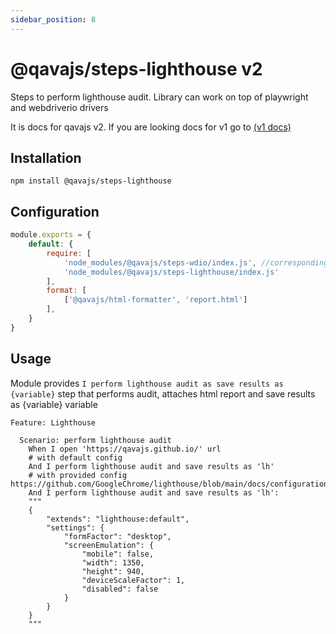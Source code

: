```yaml
---
sidebar_position: 8
---
```


# @qavajs/steps-lighthouse v2
Steps to perform lighthouse audit.
Library can work on top of playwright and webdriverio drivers

It is docs for qavajs v2. If you are looking docs for v1 go to [(v1 docs)](../Steps-v1/lighthouse-v1.md)

## Installation
```
npm install @qavajs/steps-lighthouse
```

## Configuration
```javascript
module.exports = {
    default: {
        require: [
            'node_modules/@qavajs/steps-wdio/index.js', //corresponding driver library should be imported first
            'node_modules/@qavajs/steps-lighthouse/index.js'
        ],
        format: [
            ['@qavajs/html-formatter', 'report.html']
        ],
    }
}
```

## Usage
Module provides `I perform lighthouse audit as save results as {variable}`
step that performs audit, attaches html report and save results as \{variable} variable

```gherkin
Feature: Lighthouse

  Scenario: perform lighthouse audit
    When I open 'https://qavajs.github.io/' url
    # with default config
    And I perform lighthouse audit and save results as 'lh'
    # with provided config https://github.com/GoogleChrome/lighthouse/blob/main/docs/configuration.md
    And I perform lighthouse audit and save results as 'lh':
    """
    {
        "extends": "lighthouse:default",
        "settings": {
            "formFactor": "desktop",
            "screenEmulation": {
                "mobile": false,
                "width": 1350,
                "height": 940,
                "deviceScaleFactor": 1,
                "disabled": false
            }
        }
    }
    """
```
